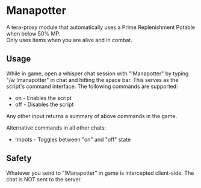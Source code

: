 # Manapotter  
A tera-proxy module that automatically uses a Prime Replenishment Potable when below 50% MP.  
Only uses items when you are alive and in combat.  
  
## Usage  
While in game, open a whisper chat session with "!Manapotter" by typing "/w !manapotter" in chat and hitting the space bar.
This serves as the script's command interface. 
The following commands are supported:  
  
* on - Enables the script  
* off - Disables the script  
  
Any other input returns a summary of above commands in the game.  
  
Alternative commands in all other chats:  
* !mpots - Toggles between "on" and "off" state  
  
## Safety
Whatever you send to "!Manapotter" in game is intercepted client-side. The chat is NOT sent to the server.
